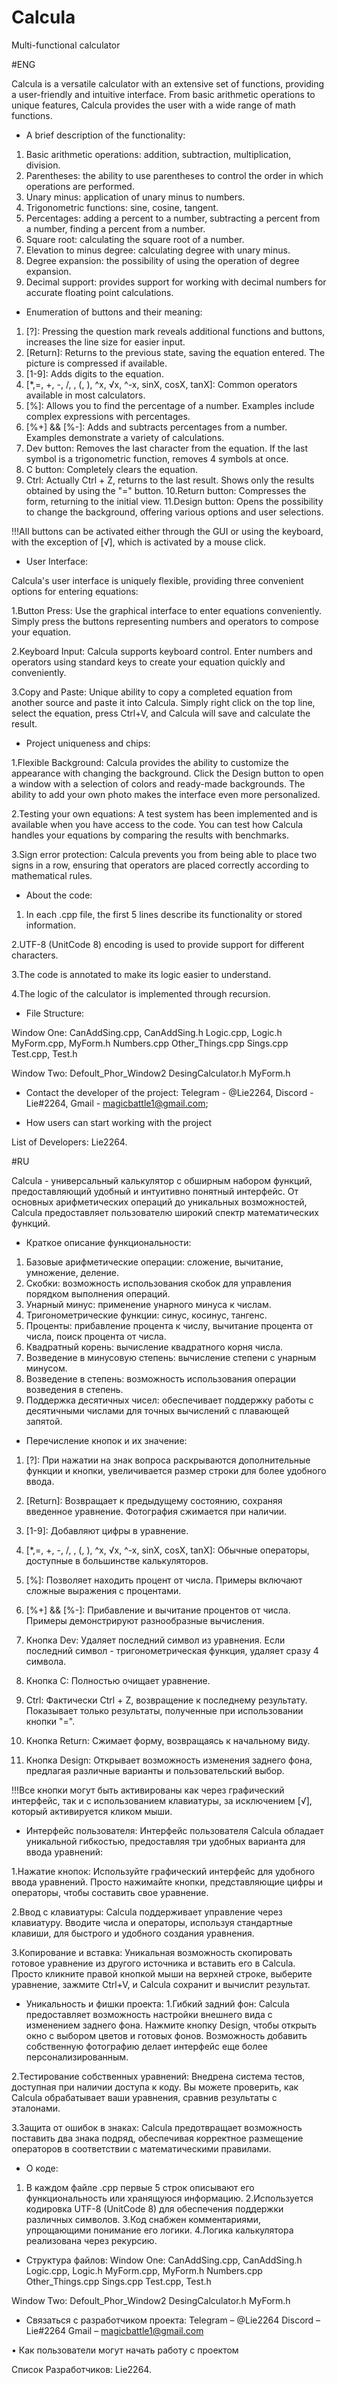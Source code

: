 # Calcula
Multi-functional calculator

#ENG

Calcula is a versatile calculator with an extensive set of functions, providing a user-friendly and intuitive interface. From basic arithmetic operations to unique features, Calcula provides the user with a wide range of math functions.


- A brief description of the functionality:

1. Basic arithmetic operations: addition, subtraction, multiplication, division.
2. Parentheses: the ability to use parentheses to control the order in which operations are performed.
3. Unary minus: application of unary minus to numbers.
4. Trigonometric functions: sine, cosine, tangent.
5. Percentages: adding a percent to a number, subtracting a percent from a number, finding a percent from a number.
6. Square root: calculating the square root of a number.
7. Elevation to minus degree: calculating degree with unary minus.
8. Degree expansion: the possibility of using the operation of degree expansion.
9. Decimal support: provides support for working with decimal numbers for accurate floating point calculations.


- Enumeration of buttons and their meaning:

1. [?]: Pressing the question mark reveals additional functions and buttons, increases the line size for easier input.
2. [Return]: Returns to the previous state, saving the equation entered. The picture is compressed if available.
3. [1-9]: Adds digits to the equation.
4. [*,=, +, -, /, , (, ), ^x, √x, ^-x, sinX, cosX, tanX]: Common operators available in most calculators.
5. [%]: Allows you to find the percentage of a number. Examples include complex expressions with percentages.
6. [%+] && [%-]: Adds and subtracts percentages from a number. Examples demonstrate a variety of calculations.
7. Dev button: Removes the last character from the equation. If the last symbol is a trigonometric function, removes 4 symbols at once.
8. C button: Completely clears the equation.
9. Ctrl: Actually Ctrl + Z, returns to the last result. Shows only the results obtained by using the "=" button.
10.Return button: Compresses the form, returning to the initial view.
11.Design button: Opens the possibility to change the background, offering various options and user selections.

!!!All buttons can be activated either through the GUI or using the keyboard, with the exception of [√], which is activated by a mouse click.


- User Interface:

Calcula's user interface is uniquely flexible, providing three convenient options for entering equations:

1.Button Press: Use the graphical interface to enter equations conveniently. Simply press the buttons representing numbers and operators to compose your equation.

2.Keyboard Input: Calcula supports keyboard control. Enter numbers and operators using standard keys to create your equation quickly and conveniently.

3.Copy and Paste: Unique ability to copy a completed equation from another source and paste it into Calcula. Simply right click on the top line, select the equation, press Ctrl+V, and Calcula will save and calculate the result.

- Project uniqueness and chips:

1.Flexible Background: Calcula provides the ability to customize the appearance with changing the background. Click the Design button to open a window with a selection of colors and ready-made backgrounds. The ability to add your own photo makes the interface even more personalized.

2.Testing your own equations: A test system has been implemented and is available when you have access to the code. You can test how Calcula handles your equations by comparing the results with benchmarks.

3.Sign error protection: Calcula prevents you from being able to place two signs in a row, ensuring that operators are placed correctly according to mathematical rules.


- About the code:

1. In each .cpp file, the first 5 lines describe its functionality or stored information.
   
2.UTF-8 (UnitCode 8) encoding is used to provide support for different characters.

3.The code is annotated to make its logic easier to understand.

4.The logic of the calculator is implemented through recursion.


- File Structure:
  
Window One:
CanAddSing.cpp, CanAddSing.h
Logic.cpp, Logic.h
MyForm.cpp, MyForm.h
Numbers.cpp
Other_Things.cpp
Sings.cpp
Test.cpp, Test.h

Window Two:
Defoult_Phor_Window2
DesingCalculator.h
MyForm.h

- Contact the developer of the project: 
Telegram - @Lie2264,
Discord - Lie#2264,
Gmail - magicbattle1@gmail.com;

- How users can start working with the project


List of Developers: 
Lie2264.
























#RU



Calcula -  универсальный калькулятор с обширным набором функций, предоставляющий удобный и интуитивно понятный интерфейс. От основных арифметических операций до уникальных возможностей, Calcula предоставляет пользователю широкий спектр математических функций.


- Краткое описание функциональности:
1. Базовые арифметические операции: сложение, вычитание, умножение, деление.
2. Скобки: возможность использования скобок для управления порядком выполнения операций.
3. Унарный минус: применение унарного минуса к числам.
4. Тригонометрические функции: синус, косинус, тангенс.
5. Проценты: прибавление процента к числу, вычитание процента от числа, поиск процента от числа.
6. Квадратный корень: вычисление квадратного корня числа.
7. Возведение в минусовую степень: вычисление степени с унарным минусом.
8. Возведение в степень: возможность использования операции возведения в степень.
9. Поддержка десятичных чисел: обеспечивает поддержку работы с десятичными числами для точных вычислений с плавающей запятой.


- Перечисление кнопок и их значение:
1. [?]: При нажатии на знак вопроса раскрываются дополнительные функции и кнопки, увеличивается размер строки для более удобного ввода.

2. [Return]: Возвращает к предыдущему состоянию, сохраняя введенное уравнение. Фотография сжимается при наличии.
 
3. [1-9]: Добавляют цифры в уравнение.

4. [*,=, +, -, /, , (, ), ^x, √x, ^-x, sinX, cosX, tanX]: Обычные операторы, доступные в большинстве калькуляторов.

5. [%]: Позволяет находить процент от числа. Примеры включают сложные выражения с процентами.

6. [%+] && [%-]: Прибавление и вычитание процентов от числа. Примеры демонстрируют разнообразные вычисления.

7. Кнопка Dev: Удаляет последний символ из уравнения. Если последний символ - тригонометрическая функция, удаляет сразу 4 символа.

8. Кнопка С: Полностью очищает уравнение.

9. Ctrl: Фактически Ctrl + Z, возвращение к последнему результату. Показывает только результаты, полученные при использовании кнопки "=".

10. Кнопка Return: Сжимает форму, возвращаясь к начальному виду.
 
11. Кнопка Design: Открывает возможность изменения заднего фона, предлагая различные варианты и пользовательский выбор.

!!!Все кнопки могут быть активированы как через графический интерфейс, так и с использованием клавиатуры, за исключением [√], который активируется кликом мыши.


- Интерфейс пользователя:
Интерфейс пользователя Calcula обладает уникальной гибкостью, предоставляя три удобных варианта для ввода уравнений:

1.Нажатие кнопок: Используйте графический интерфейс для удобного ввода уравнений. Просто нажимайте кнопки, представляющие цифры и операторы, чтобы составить свое уравнение.

2.Ввод с клавиатуры: Calcula поддерживает управление через клавиатуру. Вводите числа и операторы, используя стандартные клавиши, для быстрого и удобного создания уравнения.

3.Копирование и вставка: Уникальная возможность скопировать готовое уравнение из другого источника и вставить его в Calcula. Просто кликните правой кнопкой мыши на верхней строке, выберите уравнение, зажмите Ctrl+V, и Calcula сохранит и вычислит результат.


- Уникальность и фишки проекта:
1.Гибкий задний фон: Calcula предоставляет возможность настройки внешнего вида с изменением заднего фона. Нажмите кнопку Design, чтобы открыть окно с выбором цветов и готовых фонов. Возможность добавить собственную фотографию делает интерфейс еще более персонализированным.
  
2.Тестирование собственных уравнений: Внедрена система тестов, доступная при наличии доступа к коду. Вы можете проверить, как Calcula обрабатывает ваши уравнения, сравнив результаты с эталонами.

3.Защита от ошибок в знаках: Calcula предотвращает возможность поставить два знака подряд, обеспечивая корректное размещение операторов в соответствии с математическими правилами.


- О коде:
1. В каждом файле .cpp первые 5 строк описывают его функциональность или хранящуюся информацию.
2.Используется кодировка UTF-8 (UnitCode 8) для обеспечения поддержки различных символов.
3.Код снабжен комментариями, упрощающими понимание его логики.
4.Логика калькулятора реализована через рекурсию.


- Структура файлов:
Window One:
CanAddSing.cpp, CanAddSing.h
Logic.cpp, Logic.h
MyForm.cpp, MyForm.h
Numbers.cpp
Other_Things.cpp
Sings.cpp
Test.cpp, Test.h

Window Two:
Defoult_Phor_Window2
DesingCalculator.h
MyForm.h


- Связаться с разработчиком проекта: 
Telegram – @Lie2264
Discord – Lie#2264
Gmail – magicbattle1@gmail.com

•  Как пользователи могут начать работу с проектом


Список Разработчиков: 
Lie2264.
